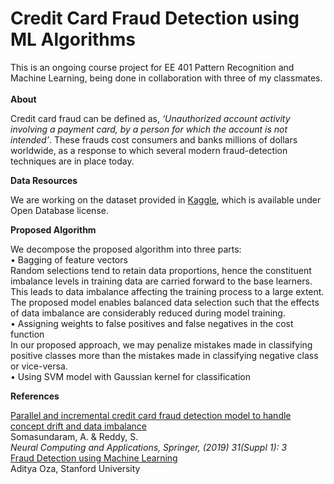 # Credit Card Fraud Detection using ML Algorithms

This is an ongoing course project for EE 401 Pattern Recognition and Machine Learning, being done in collaboration with three of my classmates.
<br>
<br>
<b>
  About
</b>
<p> 
Credit card fraud can be defined as, <i> ‘Unauthorized account activity involving a payment card, by a person for which the         account is not intended’</i>. These frauds cost consumers and banks millions of dollars worldwide, as a response to which several modern fraud-detection techniques are in place today.
</p>
<b>
Data Resources
</b>
<p> 
We are working on the dataset provided in <a href="https://www.kaggle.com/mlg-ulb/creditcardfraud">Kaggle</a>, which is available under Open Database license.
</p>
<b>
  Proposed Algorithm
</b>
<p>
We decompose the proposed algorithm into three parts:<br>
• Bagging of feature vectors <br>
   Random selections tend to retain data proportions, hence the constituent imbalance levels in training data are carried         forward to the base learners. This leads to data imbalance affecting the training process to a large extent. The proposed model enables balanced data selection such that the effects of data imbalance are considerably reduced during model training.<br>
• Assigning weights to false positives and false negatives in the cost function <br>
  In our proposed approach, we may penalize mistakes made in classifying positive classes more than the mistakes made in classifying negative class or vice-versa.
  <br>
• Using SVM model with Gaussian kernel for classification
</p>
<b>
  References
</b>
<p>
  <a href="https://doi.org/10.1007/s00521-018-3633-8">Parallel and incremental credit card fraud detection model to handle concept drift and data imbalance </a><br>
Somasundaram, A. & Reddy, S.<br>
  <i> Neural Computing and Applications, Springer, (2019) 31(Suppl 1): 3</i>
  <br>
   <a href="http://cs229.stanford.edu/proj2018/report/261.pdf">Fraud Detection using Machine Learning</a><br>
Aditya Oza, Stanford University<br>
</p>
